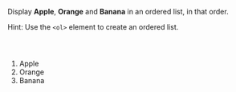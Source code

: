 Display **Apple**, **Orange** and **Banana** in an ordered list, in that order.

Hint: Use the `<ol>` element to create an ordered list.

<codeblock language="html" type="exercise" testMode="fixedInput">
<code>

</code>

<solution>
<ol>
  <li>Apple</li>
  <li>Orange</li>
  <li>Banana</li>
</ol>
</solution>
</codeblock>
